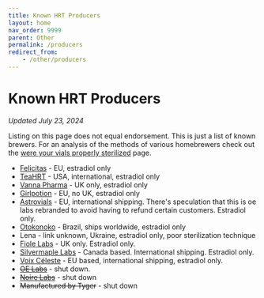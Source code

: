 ```yaml
---
title: Known HRT Producers
layout: home
nav_order: 9999
parent: Other
permalink: /producers
redirect_from:
    - /other/producers
---
```


# Known HRT Producers

_Updated July 23, 2024_

Listing on this page does not equal endorsement. This is just a list of known brewers. For an analysis of the methods of various homebrewers check out the [were your vials properly sterilized](/properly-sterilized) page.

* [Felicitas] - EU, estradiol only
* [TeaHRT] - USA, international, estradiol only
* [Vanna Pharma] - UK only, estradiol only
* [Girlpotion] - EU, no UK, estradiol only
* [Astrovials] - EU, international shipping. There's speculation that this is oe labs rebranded to avoid having to refund certain customers. Estradiol only. 
* [Otokonoko] - Brazil, ships worldwide, estradiol only
* Lena - link unknown, Ukraine, estradiol only, poor sterilization technique
* [Fiole Labs] - UK only. Estradiol only.
* [Silvermaple Labs] - Canada based. International shipping. Estradiol only.
* [Voix Céleste] - EU based, international shipping, estradiol only. 
* ~~[OE Labs]~~ - shut down. 
* ~~[Noire Labs]~~ - shut down
* ~~Manufactured by Tyger~~ - shut down

[Voix Céleste]: https://voixceleste.cc/
[Silvermaple Labs]: https://silvermaplelabs.com
[Fiole Labs]: https://fiolelabs.org/
[OE Labs]: https://oelabs.co/
[Felicitas]: https://www.flcts.eu/
[Noire Labs]: https://noirelabs.net/
[Vanna Pharma]: https://vannapharma.cc/
[Astrovials]: https://astrovials.com
[Otokonoko]: https://otkph.am/
[TeaHRT]: https://teahrt.com
[Girlpotion]: https://girlpotion.cc/

